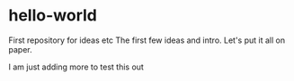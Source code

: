# hello-world
First repository for ideas etc
The first few ideas and intro.
Let's put it all on paper.


I am just adding more to test this out
